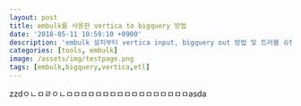 ```yaml
---
layout: post
title: embulk를 사용한 vertica to bigquery 방법
date: '2018-05-11 10:59:10 +0900'
description: 'embulk 설치부터 vertica input, bigquery out 방법 및 트러블 슈팅 기록'
categories: [tools, embulk]
image: /assets/img/testpage.png
tags: [embulk,bigquery,vertica,etl]
---
```

zzdㅇㄴㅁㄹㅇㄴㅁㅁㅁㅁㅁㅁㅁㅁㅁㅁㅁㅁㅁㅁㅁㅁㅁasda